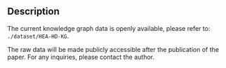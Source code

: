## Description

The current knowledge graph data is openly available, please refer to: `./dataset/HEA-HD-KG`.

The raw data will be made publicly accessible after the publication of the paper. For any inquiries, please contact the author.